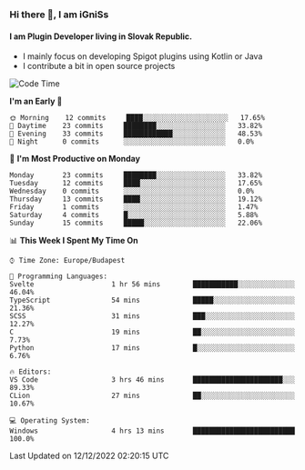 ### Hi there 👋, I am iGniSs

#### I am Plugin Developer living in Slovak Republic.
- I mainly focus on developing Spigot plugins using Kotlin or Java
- I contribute a bit in open source projects

<!--START_SECTION:waka-->
![Code Time](http://img.shields.io/badge/Code%20Time-979%20hrs%2045%20mins-blue)

**I'm an Early 🐤** 

```text
🌞 Morning    12 commits     ████░░░░░░░░░░░░░░░░░░░░░   17.65% 
🌆 Daytime    23 commits     ████████░░░░░░░░░░░░░░░░░   33.82% 
🌃 Evening    33 commits     ████████████░░░░░░░░░░░░░   48.53% 
🌙 Night      0 commits      ░░░░░░░░░░░░░░░░░░░░░░░░░   0.0%

```
📅 **I'm Most Productive on Monday** 

```text
Monday       23 commits     ████████░░░░░░░░░░░░░░░░░   33.82% 
Tuesday      12 commits     ████░░░░░░░░░░░░░░░░░░░░░   17.65% 
Wednesday    0 commits      ░░░░░░░░░░░░░░░░░░░░░░░░░   0.0% 
Thursday     13 commits     ████░░░░░░░░░░░░░░░░░░░░░   19.12% 
Friday       1 commits      ░░░░░░░░░░░░░░░░░░░░░░░░░   1.47% 
Saturday     4 commits      █░░░░░░░░░░░░░░░░░░░░░░░░   5.88% 
Sunday       15 commits     █████░░░░░░░░░░░░░░░░░░░░   22.06%

```


📊 **This Week I Spent My Time On** 

```text
⌚︎ Time Zone: Europe/Budapest

💬 Programming Languages: 
Svelte                   1 hr 56 mins        ███████████░░░░░░░░░░░░░░   46.04% 
TypeScript               54 mins             █████░░░░░░░░░░░░░░░░░░░░   21.36% 
SCSS                     31 mins             ███░░░░░░░░░░░░░░░░░░░░░░   12.27% 
C                        19 mins             ██░░░░░░░░░░░░░░░░░░░░░░░   7.73% 
Python                   17 mins             █░░░░░░░░░░░░░░░░░░░░░░░░   6.76%

🔥 Editors: 
VS Code                  3 hrs 46 mins       ██████████████████████░░░   89.33% 
CLion                    27 mins             ██░░░░░░░░░░░░░░░░░░░░░░░   10.67%

💻 Operating System: 
Windows                  4 hrs 13 mins       █████████████████████████   100.0%

```


 Last Updated on 12/12/2022 02:20:15 UTC
<!--END_SECTION:waka-->
